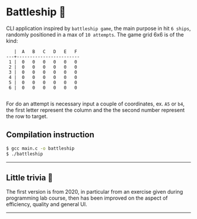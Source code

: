 # Battleship 👾

CLI application inspired by `battleship game`, the main purpose in hit `6 ships`, randomly positioned in a max of `10 attempts`. The game grid 6x6 is of the kind:

```
   |  A   B   C   D   E   F 
---+------------------------
 1 |  0   0   0   0   0   0 
 2 |  0   0   0   0   0   0 
 3 |  0   0   0   0   0   0 
 4 |  0   0   0   0   0   0 
 5 |  0   0   0   0   0   0 
 6 |  0   0   0   0   0   0 
 
```

For do an attempt is necessary input a couple of  coordinates, ex. `A5` or `b4`, the first letter represent the column and the the second number represent the row to target. 

## Compilation instruction 

```bash
$ gcc main.c -o battleship
$ ./battleship
```

---

## Little trivia 👀
The first version is from 2020, in particular from an exercise given during programming lab course, then has been improved on the aspect of efficiency, quality and general UI.

---
